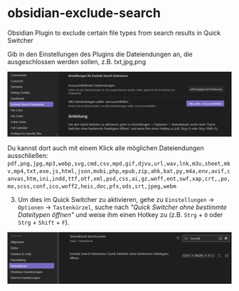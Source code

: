 # obsidian-exclude-search

Obsidian Plugin to exclude certain file types from search results in Quick Switcher

Gib in den Einstellungen des Plugins die Dateiendungen an, die ausgeschlossen werden sollen, z.B. txt,jpg,png

![Settings](img/obsidian-exclude-search-settings.png)

Du kannst dort auch mit einem Klick alle möglichen Dateiendungen ausschließen:
	```pdf,png,jpg,mp3,webp,svg,cmd,csv,mpd,gif,djvu,url,wav,lnk,m3u,sheet,mkv,mp4,txt,exe,js,html,json,mobi,php,epub,zip,ahk,bat,py,m4a,env,avif,canvas,htm,ini,indd,ttf,otf,xml,psd,css,ai,gz,woff,eot,swf,xap,crt,,po,mo,scss,conf,ico,woff2,heic,doc,pfx,ods,srt,jpeg,webm```


3. Um dies im Quick Switcher zu aktivieren, gehe zu `Einstellungen` → `Optionen` → `Tastenkürzel`, suche nach _"Quick Switcher ohne bestimmte Dateitypen öffnen"_ und weise ihm einen Hotkey zu (z.B. `Strg` + `O` oder `Strg` + `Shift` + `F`).

![Settings](img/obsidian-exclude-search-quickswitcher.png)
